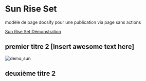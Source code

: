 # Sun Rise Set
modèle de page docsify pour une publication via page sans actions 

[Sun Rise Set Démonstration](https://village-numerique.mutek.org/fr/installations/set-rise-sun-par-cinzia-campolese)


## premier titre 2 [Insert awesome text here]
![demo_sun](https://raw.githubusercontent.com/Timingmerkat83/soleil/main/img/01CinziaCampolese_SetRiseSun.webp)

## deuxième titre 2
